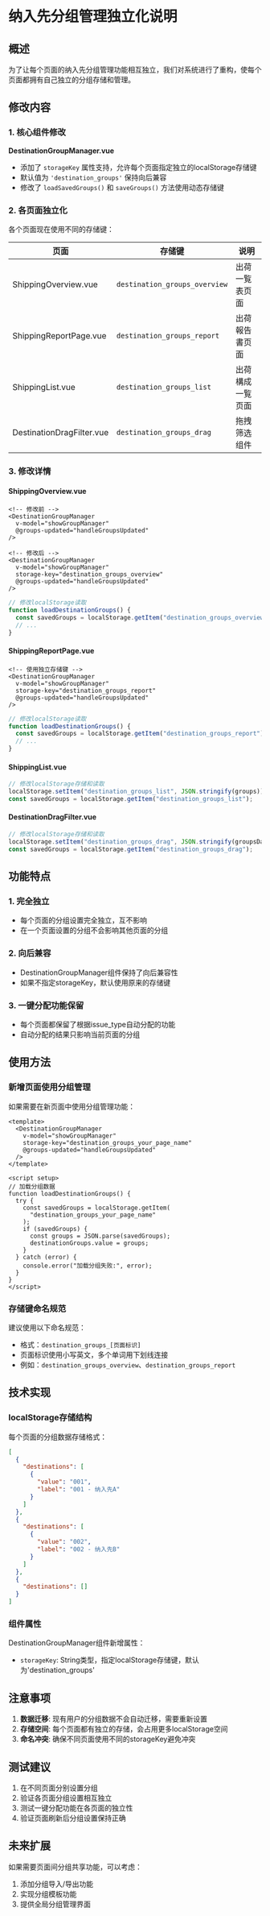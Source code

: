 # 纳入先分组管理独立化说明

## 概述

为了让每个页面的纳入先分组管理功能相互独立，我们对系统进行了重构，使每个页面都拥有自己独立的分组存储和管理。

## 修改内容

### 1. 核心组件修改

**DestinationGroupManager.vue**

- 添加了 `storageKey` 属性支持，允许每个页面指定独立的localStorage存储键
- 默认值为 `'destination_groups'` 保持向后兼容
- 修改了 `loadSavedGroups()` 和 `saveGroups()` 方法使用动态存储键

### 2. 各页面独立化

各个页面现在使用不同的存储键：

| 页面                      | 存储键                        | 说明             |
| ------------------------- | ----------------------------- | ---------------- |
| ShippingOverview.vue      | `destination_groups_overview` | 出荷一覧表页面   |
| ShippingReportPage.vue    | `destination_groups_report`   | 出荷報告書页面   |
| ShippingList.vue          | `destination_groups_list`     | 出荷構成一覧页面 |
| DestinationDragFilter.vue | `destination_groups_drag`     | 拖拽筛选组件     |

### 3. 修改详情

#### ShippingOverview.vue

```vue
<!-- 修改前 -->
<DestinationGroupManager
  v-model="showGroupManager"
  @groups-updated="handleGroupsUpdated"
/>

<!-- 修改后 -->
<DestinationGroupManager
  v-model="showGroupManager"
  storage-key="destination_groups_overview"
  @groups-updated="handleGroupsUpdated"
/>
```

```javascript
// 修改localStorage读取
function loadDestinationGroups() {
  const savedGroups = localStorage.getItem("destination_groups_overview");
  // ...
}
```

#### ShippingReportPage.vue

```vue
<!-- 使用独立存储键 -->
<DestinationGroupManager
  v-model="showGroupManager"
  storage-key="destination_groups_report"
  @groups-updated="handleGroupsUpdated"
/>
```

```javascript
// 修改localStorage读取
function loadDestinationGroups() {
  const savedGroups = localStorage.getItem("destination_groups_report");
  // ...
}
```

#### ShippingList.vue

```javascript
// 修改localStorage存储和读取
localStorage.setItem("destination_groups_list", JSON.stringify(groups));
const savedGroups = localStorage.getItem("destination_groups_list");
```

#### DestinationDragFilter.vue

```javascript
// 修改localStorage存储和读取
localStorage.setItem("destination_groups_drag", JSON.stringify(groupsData));
const savedGroups = localStorage.getItem("destination_groups_drag");
```

## 功能特点

### 1. 完全独立

- 每个页面的分组设置完全独立，互不影响
- 在一个页面设置的分组不会影响其他页面的分组

### 2. 向后兼容

- DestinationGroupManager组件保持了向后兼容性
- 如果不指定storageKey，默认使用原来的存储键

### 3. 一键分配功能保留

- 每个页面都保留了根据issue_type自动分配的功能
- 自动分配的结果只影响当前页面的分组

## 使用方法

### 新增页面使用分组管理

如果需要在新页面中使用分组管理功能：

```vue
<template>
  <DestinationGroupManager
    v-model="showGroupManager"
    storage-key="destination_groups_your_page_name"
    @groups-updated="handleGroupsUpdated"
  />
</template>

<script setup>
// 加载分组数据
function loadDestinationGroups() {
  try {
    const savedGroups = localStorage.getItem(
      "destination_groups_your_page_name"
    );
    if (savedGroups) {
      const groups = JSON.parse(savedGroups);
      destinationGroups.value = groups;
    }
  } catch (error) {
    console.error("加载分组失败:", error);
  }
}
</script>
```

### 存储键命名规范

建议使用以下命名规范：

- 格式：`destination_groups_[页面标识]`
- 页面标识使用小写英文，多个单词用下划线连接
- 例如：`destination_groups_overview`、`destination_groups_report`

## 技术实现

### localStorage存储结构

每个页面的分组数据存储格式：

```json
[
  {
    "destinations": [
      {
        "value": "001",
        "label": "001 - 纳入先A"
      }
    ]
  },
  {
    "destinations": [
      {
        "value": "002",
        "label": "002 - 纳入先B"
      }
    ]
  },
  {
    "destinations": []
  }
]
```

### 组件属性

DestinationGroupManager组件新增属性：

- `storageKey`: String类型，指定localStorage存储键，默认为'destination_groups'

## 注意事项

1. **数据迁移**: 现有用户的分组数据不会自动迁移，需要重新设置
2. **存储空间**: 每个页面都有独立的存储，会占用更多localStorage空间
3. **命名冲突**: 确保不同页面使用不同的storageKey避免冲突

## 测试建议

1. 在不同页面分别设置分组
2. 验证各页面分组设置相互独立
3. 测试一键分配功能在各页面的独立性
4. 验证页面刷新后分组设置保持正确

## 未来扩展

如果需要页面间分组共享功能，可以考虑：

1. 添加分组导入/导出功能
2. 实现分组模板功能
3. 提供全局分组管理界面

